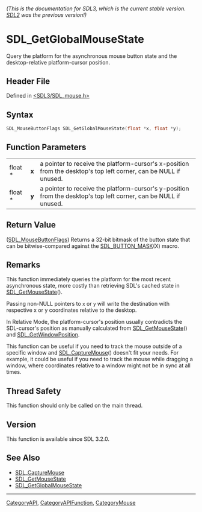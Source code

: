 ###### (This is the documentation for SDL3, which is the current stable version. [SDL2](https://wiki.libsdl.org/SDL2/) was the previous version!)
# SDL_GetGlobalMouseState

Query the platform for the asynchronous mouse button state and the desktop-relative platform-cursor position.

## Header File

Defined in [<SDL3/SDL_mouse.h>](https://github.com/libsdl-org/SDL/blob/main/include/SDL3/SDL_mouse.h)

## Syntax

```c
SDL_MouseButtonFlags SDL_GetGlobalMouseState(float *x, float *y);
```

## Function Parameters

|         |       |                                                                                                                  |
| ------- | ----- | ---------------------------------------------------------------------------------------------------------------- |
| float * | **x** | a pointer to receive the platform-cursor's x-position from the desktop's top left corner, can be NULL if unused. |
| float * | **y** | a pointer to receive the platform-cursor's y-position from the desktop's top left corner, can be NULL if unused. |

## Return Value

([SDL_MouseButtonFlags](SDL_MouseButtonFlags)) Returns a 32-bit bitmask of
the button state that can be bitwise-compared against the
[SDL_BUTTON_MASK](SDL_BUTTON_MASK)(X) macro.

## Remarks

This function immediately queries the platform for the most recent
asynchronous state, more costly than retrieving SDL's cached state in
[SDL_GetMouseState](SDL_GetMouseState)().

Passing non-NULL pointers to `x` or `y` will write the destination with
respective x or y coordinates relative to the desktop.

In Relative Mode, the platform-cursor's position usually contradicts the
SDL-cursor's position as manually calculated from
[SDL_GetMouseState](SDL_GetMouseState)() and
[SDL_GetWindowPosition](SDL_GetWindowPosition).

This function can be useful if you need to track the mouse outside of a
specific window and [SDL_CaptureMouse](SDL_CaptureMouse)() doesn't fit your
needs. For example, it could be useful if you need to track the mouse while
dragging a window, where coordinates relative to a window might not be in
sync at all times.

## Thread Safety

This function should only be called on the main thread.

## Version

This function is available since SDL 3.2.0.

## See Also

- [SDL_CaptureMouse](SDL_CaptureMouse)
- [SDL_GetMouseState](SDL_GetMouseState)
- [SDL_GetGlobalMouseState](SDL_GetGlobalMouseState)

----
[CategoryAPI](CategoryAPI), [CategoryAPIFunction](CategoryAPIFunction), [CategoryMouse](CategoryMouse)

